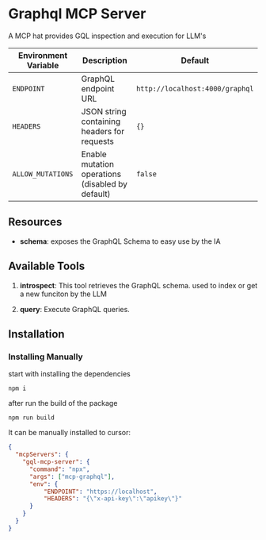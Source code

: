 # Graphql MCP Server

A MCP hat provides GQL inspection and execution for LLM's


| Environment Variable | Description | Default |
|----------|-------------|---------|
| `ENDPOINT` | GraphQL endpoint URL | `http://localhost:4000/graphql` |
| `HEADERS` | JSON string containing headers for requests | `{}` |
| `ALLOW_MUTATIONS` | Enable mutation operations (disabled by default) | `false` |

## Resources


- **schema**: exposes the GraphQL Schema to easy use by the IA

## Available Tools
1. **introspect**: This tool retrieves the GraphQL schema. used to index or get a new funciton by the LLM

2. **query**: Execute GraphQL queries.

## Installation

### Installing Manually

start with installing the dependencies

```
npm i
``` 

after run the build of the package

```
npm run build
```

It can be manually installed to cursor:
```json
{
  "mcpServers": {
    "gql-mcp-server": {
      "command": "npx",
      "args": ["mcp-graphql"],
      "env": {
          "ENDPOINT": "https://localhost",
          "HEADERS": "{\"x-api-key\":\"apikey\"}"
      }
    }
  }
}
```
